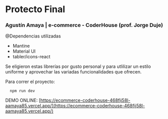 # Protecto Final
### Agustín Amaya | e-commerce - CoderHouse (prof. Jorge Duje)
@Dependencias utilizadas
* Mantine
* Material UI
* tabler/icons-react

Se eligieron estas librerías por gusto personal y para utlilizar un estilo uniforme y aprovechar las variadas funcionalidades que ofrecen.

Para correr el proyecto:
```
  npm run dev
```
DEMO ONLINE:
[https://ecommerce-coderhouse-468fij58l-aamaya85.vercel.app/](https://ecommerce-coderhouse-468fij58l-aamaya85.vercel.app/)
